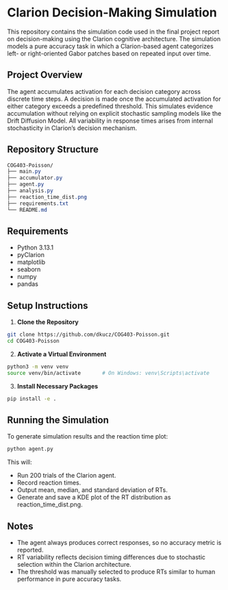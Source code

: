 # Clarion Decision-Making Simulation

This repository contains the simulation code used in the final project report on decision-making using the Clarion cognitive architecture. The simulation models a pure accuracy task in which a Clarion-based agent categorizes left- or right-oriented Gabor patches based on repeated input over time.

## Project Overview

The agent accumulates activation for each decision category across discrete time steps. A decision is made once the accumulated activation for either category exceeds a predefined threshold. This simulates evidence accumulation without relying on explicit stochastic sampling models like the Drift Diffusion Model. All variability in response times arises from internal stochasticity in Clarion’s decision mechanism.

## Repository Structure

```css
COG403-Poisson/
├── main.py
├── accumulator.py
├── agent.py
├── analysis.py
├── reaction_time_dist.png
├── requirements.txt
└── README.md
```

## Requirements

- Python 3.13.1
- pyClarion
- matplotlib
- seaborn
- numpy
- pandas

## Setup Instructions

1. **Clone the Repository**

```bash
git clone https://github.com/dkucz/COG403-Poisson.git
cd COG403-Poisson
```

2. **Activate a Virtual Environment**

```bash
python3 -m venv venv
source venv/bin/activate       # On Windows: venv\Scripts\activate
```

3. **Install Necessary Packages**

```bash
pip install -e .
```

## Running the Simulation

To generate simulation results and the reaction time plot:

```bash
python agent.py
```

This will:
- Run 200 trials of the Clarion agent.
- Record reaction times.
- Output mean, median, and standard deviation of RTs.
- Generate and save a KDE plot of the RT distribution as reaction_time_dist.png.

## Notes

- The agent always produces correct responses, so no accuracy metric is reported.
- RT variability reflects decision timing differences due to stochastic selection within the Clarion architecture.
- The threshold was manually selected to produce RTs similar to human performance in pure accuracy tasks.
